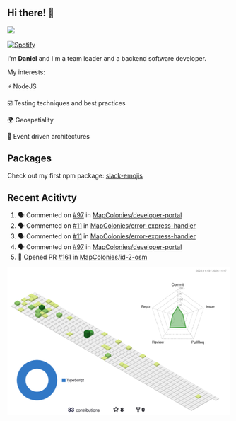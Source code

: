 ## Hi there! 👋

<p>
  <img src="https://github-readme-stats.vercel.app/api?username=syncush&theme=tokyonight">
</p>

[![Spotify](https://novatorem-rust.vercel.app/api/spotify)](https://open.spotify.com/user/syncush)

I'm **Daniel** and I'm a team leader and a backend software developer.

My interests:

⚡ NodeJS

☑️ Testing techniques and best practices

🌍 Geospatiality

🧠 Event driven architectures

## Packages
Check out my first npm package: [slack-emojis](https://www.npmjs.com/package/slack-emojis)

## Recent Acitivty
<!--START_SECTION:activity-->
1. 🗣 Commented on [#97](https://github.com/MapColonies/developer-portal/pull/97#issuecomment-2481478549) in [MapColonies/developer-portal](https://github.com/MapColonies/developer-portal)
2. 🗣 Commented on [#11](https://github.com/MapColonies/error-express-handler/issues/11#issuecomment-2444125874) in [MapColonies/error-express-handler](https://github.com/MapColonies/error-express-handler)
3. 🗣 Commented on [#11](https://github.com/MapColonies/error-express-handler/issues/11#issuecomment-2444123181) in [MapColonies/error-express-handler](https://github.com/MapColonies/error-express-handler)
4. 🗣 Commented on [#97](https://github.com/MapColonies/developer-portal/pull/97#issuecomment-2444110240) in [MapColonies/developer-portal](https://github.com/MapColonies/developer-portal)
5. 💪 Opened PR [#161](https://github.com/MapColonies/id-2-osm/pull/161) in [MapColonies/id-2-osm](https://github.com/MapColonies/id-2-osm)
<!--END_SECTION:activity-->

![contrib](./profile-3d-contrib/profile-green-animate.svg)
